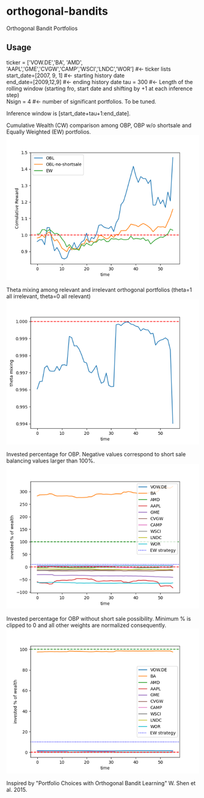 # orthogonal-bandits
Orthogonal Bandit Portfolios 

## Usage

ticker = ['VOW.DE','BA', 'AMD', 'AAPL','GME','CVGW','CAMP','WSCI','LNDC','WOR']  #<- ticker lists    
start_date=[2007, 9, 1]  #<- starting history date   
end_date=[2009,12,9]  #<- ending history date
tau = 300             #<- Length of the rolling window (starting fro, start date and shifting by +1 at each inference step)      
Nsign = 4            #<- number of significant portfolios. To be tuned.      

Inference window is [start_date+tau+1:end_date].   

Cumulative Wealth (CW) comparison among OBP, OBP w/o shortsale and Equally Weighted (EW) portfolios.   
![alt text](https://github.com/pretidav/orthogonal-bandits/raw/main/fig/OBPvsEW.png)


Theta mixing among relevant and irrelevant orthogonal portfolios (theta=1 all irrelevant, theta=0 all relevant)  
![alt text](https://github.com/pretidav/orthogonal-bandits/raw/main/fig/theta.png)  


Invested percentage for OBP. Negative values correspond to short sale balancing values larger than 100%.    
![alt text](https://github.com/pretidav/orthogonal-bandits/raw/main/fig/weights.png)  


Invested percentage for OBP without short sale possibility. Minimum % is clipped to 0 and all other weights are normalized consequently.  
![alt text](https://github.com/pretidav/orthogonal-bandits/raw/main/fig/weights_nss.png)  



Inspired by "Portfolio Choices with Orthogonal Bandit Learning" W. Shen et al. 2015. 

